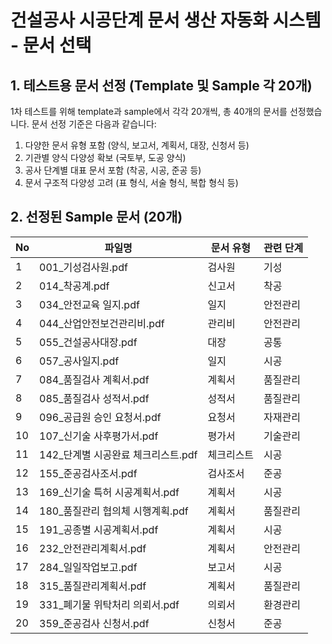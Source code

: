 # 건설공사 시공단계 문서 생산 자동화 시스템 - 문서 선택

## 1. 테스트용 문서 선정 (Template 및 Sample 각 20개)

1차 테스트를 위해 template과 sample에서 각각 20개씩, 총 40개의 문서를 선정했습니다. 문서 선정 기준은 다음과 같습니다:

1. 다양한 문서 유형 포함 (양식, 보고서, 계획서, 대장, 신청서 등)
2. 기관별 양식 다양성 확보 (국토부, 도공 양식)
3. 공사 단계별 대표 문서 포함 (착공, 시공, 준공 등)
4. 문서 구조적 다양성 고려 (표 형식, 서술 형식, 복합 형식 등)

## 2. 선정된 Sample 문서 (20개)

| No | 파일명 | 문서 유형 | 관련 단계 |
|----|--------|-----------|-----------|
| 1  | 001_기성검사원.pdf | 검사원 | 기성 |
| 2  | 014_착공계.pdf | 신고서 | 착공 |
| 3  | 034_안전교육 일지.pdf | 일지 | 안전관리 |
| 4  | 044_산업안전보건관리비.pdf | 관리비 | 안전관리 |
| 5  | 055_건설공사대장.pdf | 대장 | 공통 |
| 6  | 057_공사일지.pdf | 일지 | 시공 |
| 7  | 084_품질검사 계획서.pdf | 계획서 | 품질관리 |
| 8  | 085_품질검사 성적서.pdf | 성적서 | 품질관리 |
| 9  | 096_공급원 승인 요청서.pdf | 요청서 | 자재관리 |
| 10 | 107_신기술 사후평가서.pdf | 평가서 | 기술관리 |
| 11 | 142_단계별 시공완료 체크리스트.pdf | 체크리스트 | 시공 |
| 12 | 155_준공검사조서.pdf | 검사조서 | 준공 |
| 13 | 169_신기술 특허 시공계획서.pdf | 계획서 | 시공 |
| 14 | 180_품질관리 협의체 시행계획.pdf | 계획서 | 품질관리 |
| 15 | 191_공종별 시공계획서.pdf | 계획서 | 시공 |
| 16 | 232_안전관리계획서.pdf | 계획서 | 안전관리 |
| 17 | 284_일일작업보고.pdf | 보고서 | 시공 |
| 18 | 315_품질관리계획서.pdf | 계획서 | 품질관리 |
| 19 | 331_폐기물 위탁처리 의뢰서.pdf | 의뢰서 | 환경관리 |
| 20 | 359_준공검사 신청서.pdf | 신청서 | 준공 |
